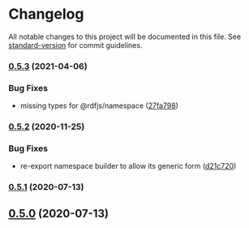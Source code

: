 # Changelog

All notable changes to this project will be documented in this file. See [standard-version](https://github.com/conventional-changelog/standard-version) for commit guidelines.

### [0.5.3](https://github.com/rdf-esm/namespace/compare/v0.5.2...v0.5.3) (2021-04-06)


### Bug Fixes

* missing types for @rdfjs/namespace ([27fa798](https://github.com/rdf-esm/namespace/commit/27fa798fc5543e3ae92ec929cd17576196d5df91))

### [0.5.2](https://github.com/rdf-esm/namespace/compare/v0.5.1...v0.5.2) (2020-11-25)


### Bug Fixes

* re-export namespace builder to allow its generic form ([d21c720](https://github.com/rdf-esm/namespace/commit/d21c720035e63abf75d52ae891bcab71f6737d23))

### [0.5.1](https://github.com/rdf-esm/namespace/compare/v0.5.0...v0.5.1) (2020-07-13)

## [0.5.0](https://github.com/rdf-esm/namespace/compare/v1.1.0...v0.5.0) (2020-07-13)
